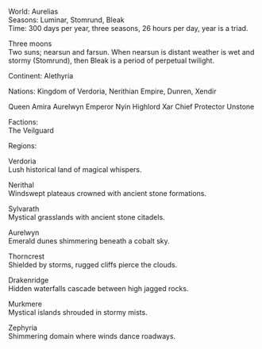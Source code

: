 World: Aurelias  
Seasons: Luminar, Stomrund, Bleak  
Time: 300 days per year, three seasons, 26 hours per day, year is a triad.  
  
Three moons  
Two suns; nearsun and farsun. When nearsun is distant weather is wet and stormy (Stomrund), then Bleak is a period of perpetual twilight.  
  
Continent:  Alethyria
  
Nations: Kingdom of Verdoria, Nerithian Empire, Dunren, Xendir

Queen Amira Aurelwyn
Emperor Nyin
Highlord Xar
Chief Protector Unstone


  
Factions:  
The Veilguard  

Regions:  
  
Verdoria  
Lush historical land of magical whispers.

Nerithal  
Windswept plateaus crowned with ancient stone formations. 

Sylvarath  
Mystical grasslands with ancient stone citadels.  
  
Aurelwyn  
Emerald dunes shimmering beneath a cobalt sky.  
  
Thorncrest  
Shielded by storms, rugged cliffs pierce the clouds.  

Drakenridge  
Hidden waterfalls cascade between high jagged rocks.  
  
Murkmere  
Mystical islands shrouded in stormy mists.  
  
Zephyria  
Shimmering domain where winds dance roadways.  
  